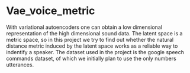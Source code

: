 # Vae_voice_metric
With variational autoencoders one can obtain a low dimensional representation of the high dimensional sound data. The latent space is a metric space, so in this project we try to find out whether the natural distance metric induced by the latent space works as a reliable way to indentify a speaker. The dataset used in the project is the google speech commands dataset, of which we initially plan to use the only numbers utterances.

